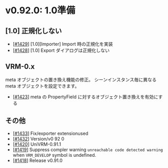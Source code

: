 # v0.92.0: 1.0準備

## [1.0] 正規化しない

* [[\#1429](https://github.com/vrm-c/UniVRM/pull/1429)] [1.0][Importer] Import 時の正規化を実装
* [[\#1428](https://github.com/vrm-c/UniVRM/pull/1428)] [1.0] Export ダイアログは正規化しない

## VRM-0.x

meta オブジェクトの置き換え機能の修正。
シーンインスタンス毎に異なる meta オブジェクトを設定できます。

* [[\#1423](https://github.com/vrm-c/UniVRM/pull/1423)] meta の PropertyField に対するオブジェクト置き換えを有効にする

## その他

* [[\#1433](https://github.com/vrm-c/UniVRM/pull/1433)] Fix/exporter extensionused
* [[\#1432](https://github.com/vrm-c/UniVRM/pull/1432)] Version/v0 92 0
* [[\#1420](https://github.com/vrm-c/UniVRM/pull/1420)] UniVRM-0.91.1
* [[\#1419](https://github.com/vrm-c/UniVRM/pull/1419)] Suppress compler warning `unreachable code detected warning` when `VRM_DEVELOP` symbol is undefined.
* [[\#1418](https://github.com/vrm-c/UniVRM/pull/1418)] Release v0.91.0
